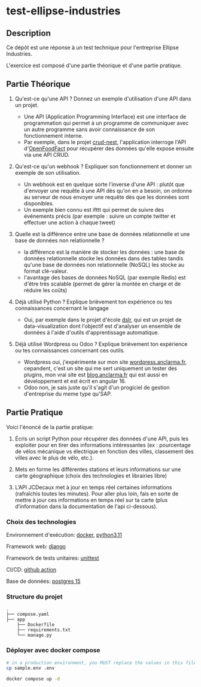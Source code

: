# test-ellipse-industries

## Description

Ce dépôt est une réponse à un test technique pour l'entreprise Ellipse Industries.

L'exercice est composé d'une partie théorique et d'une partie pratique.

## Partie Théorique

1. Qu'est-ce qu'une API ? Donnez un exemple d'utilisation d'une API dans un projet.

    - Une API (Application Programming Interface) est une interface de programmation qui permet à un programme de communiquer avec un autre programme sans avoir connaissance de son fonctionnement interne.
    - Par exemple, dans le projet [crud-nest](https://github.com/alisterd51/crud-nestjs), l'application interroge l'API d'[OpenFoodFact](https://fr.openfoodfacts.org/data) pour récupérer des données qu'elle expose ensuite via une API CRUD.

2. Qu'est-ce qu'un webhook ? Expliquer son fonctionnement et donner un exemple de son utilisation.

    - Un webhook est en quelque sorte l'inverse d'une API : plutôt que d'envoyer une requête à une API dès qu'on en a besoin, on ordonne au serveur de nous envoyer une requête dès que les données sont disponibles.
    - Un exemple bien connu est ifttt qui permet de suivre des événements précis (par exemple : suivre un compte twitter et effectuer une action à chaque tweet)

3. Quelle est la différence entre une base de données relationnelle et une base de données non relationnelle ?

    - la différence est la manière de stocker les données : une base de données relationnelle stocke les données dans des tables tandis qu'une base de données non relationnelle (NoSQL) les stocke au format clé-valeur.
    - l'avantage des bases de données NoSQL (par exemple Redis) est d'être très scalable (permet de gérer la montée en charge et de réduire les coûts)

4. Déjà utilisé Python ? Explique brièvement ton expérience ou tes connaissances concernant le langage

    - Oui, par exemple dans le projet d'école [dslr](https://cdn.intra.42.fr/pdf/pdf/66152/en.subject.pdf), qui est un projet de data-visualization dont l'objectif est d'analyser un ensemble de données à l'aide d'outils d'apprentissage automatique.

5. Déjà utilisé Wordpress ou Odoo ? Explique brièvement ton expérience ou tes connaissances concernant ces outils.

    - Wordpress oui, j'expérimente sur mon site [wordpress.anclarma.fr](https://wordpress.anclarma.fr), cepandent, c'est un site qui me sert uniquement un tester des plugins, mon vrai site est [blog.anclarma.fr](https://blog.anclarma.fr) qui est aussi en développement et est écrit en angular 16.
    - Odoo non, je sais juste qu'il s'agit d'un progiciel de gestion d'entreprise du meme type qu'SAP.

## Partie Pratique

Voici l'énoncé de la partie pratique:

1. Écris un script Python pour récupérer des données d'une API, puis les exploiter pour en tirer des informations intéressantes (ex : pourcentage de vélos mécanique vs électrique en fonction des villes, classement des villes avec le plus de vélo, etc.).

2. Mets en forme les différentes stations et leurs informations sur une carte géographique (choix des technologies et librairies libre)

3. L’API JCDecaux met à jour en temps réel certaines informations (rafraîchis toutes les minutes). Pour aller plus loin, fais en sorte de mettre à jour ces informations en temps réel sur ta carte (plus d’information dans la documentation de l'api ci-dessous).

### Choix des technologies

Environnement d'exécution: [docker](https://docs.docker.com/), [python3.11](https://hub.docker.com/_/python)

Framework web: [django](https://docs.djangoproject.com/)

Framework de tests unitaires: [unittest](https://docs.python.org/fr/3.11/library/unittest.html)

CI/CD: [github action](https://docs.github.com/fr/actions)

Base de données: [postgres 15](https://www.postgresql.org/docs/15/index.html)

### Structure du projet

```text
.
├── compose.yaml
├── app
    ├── Dockerfile
    ├── requirements.txt
    └── manage.py
```

### Déployer avec docker compose

```bash
# in a production environment, you MUST replace the values in this file
cp sample.env .env

docker compose up -d
```
